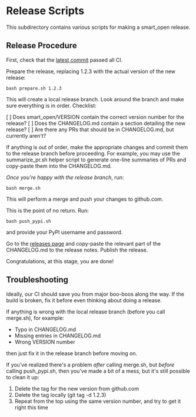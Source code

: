 # Release Scripts

This subdirectory contains various scripts for making a smart_open release.

## Release Procedure

First, check that the [latest commit](https://github.com/RaRe-Technologies/smart_open/commits/master) passed all CI.

Prepare the release, replacing 1.2.3 with the actual version of the new release:

    bash prepare.sh 1.2.3

This will create a local release branch.
Look around the branch and make sure everything is in order.
Checklist:

[ ] Does smart_open/VERSION contain the correct version number for the release?
[ ] Does the CHANGELOG.md contain a section detailing the new release?
[ ] Are there any PRs that should be in CHANGELOG.md, but currently aren't?

If anything is out of order, make the appropriate changes and commit them to the release branch before proceeding.
For example, you may use the summarize_pr.sh helper script to generate one-line summaries of PRs and copy-paste them into the CHANGELOG.md.

*Once you're happy with the release branch*, run:

    bash merge.sh

This will perform a merge and push your changes to github.com.

This is the point of no return.  Run:

    bash push_pypi.sh

and provide your PyPI username and password.

Go to the [releases page](https://github.com/RaRe-Technologies/smart_open/releases/tag) and copy-paste the relevant part of the CHANGELOG.md to the release notes.
Publish the release.

Congratulations, at this stage, you are done!

## Troubleshooting

Ideally, our CI should save you from major boo-boos along the way.
If the build is broken, fix it before even thinking about doing a release.

If anything is wrong with the local release branch (before you call merge.sh), for example:

- Typo in CHANGELOG.md
- Missing entries in CHANGELOG.md
- Wrong VERSION number

then just fix it in the release branch before moving on.

If you've realized there's a problem _after_ calling merge.sh, but _before_ calling push_pypi.sh, then you've made a bit of a mess, but it's still possible to clean it up:

1. Delete the tag for the new version from github.com
2. Delete the tag locally (git tag -d 1.2.3)
3. Repeat from the top using the same version number, and try to get it right this time
